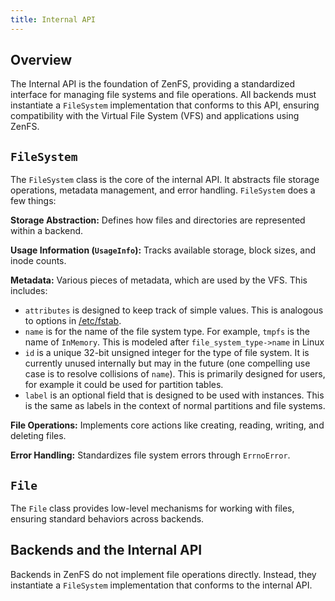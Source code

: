 ```yaml
---
title: Internal API
---
```


## Overview

The Internal API is the foundation of ZenFS, providing a standardized interface for managing file systems and file operations. All backends must instantiate a `FileSystem` implementation that conforms to this API, ensuring compatibility with the Virtual File System (VFS) and applications using ZenFS.

## `FileSystem`

The `FileSystem` class is the core of the internal API. It abstracts file storage operations, metadata management, and error handling. `FileSystem` does a few things:

**Storage Abstraction:** Defines how files and directories are represented within a backend.

**Usage Information (`UsageInfo`):** Tracks available storage, block sizes, and inode counts.

**Metadata:** Various pieces of metadata, which are used by the VFS. This includes:

- `attributes` is designed to keep track of simple values. This is analogous to options in [/etc/fstab](https://en.wikipedia.org/wiki/Fstab).
- `name` is for the name of the file system type. For example, `tmpfs` is the name of `InMemory`. This is modeled after `file_system_type->name` in Linux
- `id` is a unique 32-bit unsigned integer for the type of file system. It is currently unused internally but may in the future (one compelling use case is to resolve collisions of `name`). This is primarily designed for users, for example it could be used for partition tables.
- `label` is an optional field that is designed to be used with instances. This is the same as labels in the context of normal partitions and file systems.

**File Operations:** Implements core actions like creating, reading, writing, and deleting files.

**Error Handling:** Standardizes file system errors through `ErrnoError`.

## `File`

The `File` class provides low-level mechanisms for working with files, ensuring standard behaviors across backends.

## Backends and the Internal API

Backends in ZenFS do not implement file operations directly. Instead, they instantiate a `FileSystem` implementation that conforms to the internal API.
